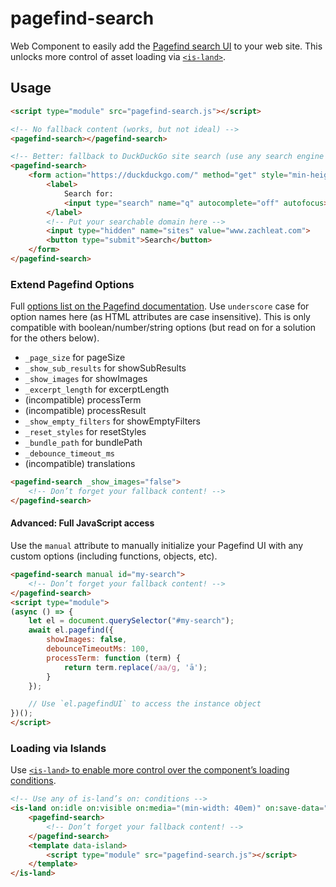 # pagefind-search

Web Component to easily add the [Pagefind search UI](https://pagefind.app/) to your web site. This unlocks more control of asset loading via [`<is-land>`](https://www.11ty.dev/docs/plugins/partial-hydration/).

## Usage

```html
<script type="module" src="pagefind-search.js"></script>

<!-- No fallback content (works, but not ideal) -->
<pagefind-search></pagefind-search>

<!-- Better: fallback to DuckDuckGo site search (use any search engine here) -->
<pagefind-search>
	<form action="https://duckduckgo.com/" method="get" style="min-height: 3.2em;"><!-- min-height to reduce CLS -->
		<label>
			Search for:
			<input type="search" name="q" autocomplete="off" autofocus>
		</label>
		<!-- Put your searchable domain here -->
		<input type="hidden" name="sites" value="www.zachleat.com">
		<button type="submit">Search</button>
	</form>
</pagefind-search>
```

### Extend Pagefind Options

Full [options list on the Pagefind documentation](https://pagefind.app/docs/ui/). Use `underscore` case for option names here (as HTML attributes are case insensitive). This is only compatible with boolean/number/string options (but read on for a solution for the others below).

* `_page_size` for pageSize
* `_show_sub_results` for showSubResults
* `_show_images` for showImages
* `_excerpt_length` for excerptLength
* (incompatible) processTerm
* (incompatible) processResult
* `_show_empty_filters` for showEmptyFilters
* `_reset_styles` for resetStyles
* `_bundle_path` for bundlePath
* `_debounce_timeout_ms`
* (incompatible) translations

```html
<pagefind-search _show_images="false">
	<!-- Don’t forget your fallback content! -->
</pagefind-search>
```

#### Advanced: Full JavaScript access

Use the `manual` attribute to manually initialize your Pagefind UI with any custom options (including functions, objects, etc).

```html
<pagefind-search manual id="my-search">
	<!-- Don’t forget your fallback content! -->
</pagefind-search>
<script type="module">
(async () => {
	let el = document.querySelector("#my-search");
	await el.pagefind({
		showImages: false,
		debounceTimeoutMs: 100,
		processTerm: function (term) {
			return term.replace(/aa/g, 'ā');
		}
	});

	// Use `el.pagefindUI` to access the instance object
})();
</script>
```

### Loading via Islands

Use [`<is-land>` to enable more control over the component’s loading conditions](https://www.11ty.dev/docs/plugins/partial-hydration/).

```html
<!-- Use any of is-land’s on: conditions -->
<is-land on:idle on:visible on:media="(min-width: 40em)" on:save-data="false">
	<pagefind-search>
		<!-- Don’t forget your fallback content! -->
	</pagefind-search>
	<template data-island>
		<script type="module" src="pagefind-search.js"></script>
	</template>
</is-land>
```